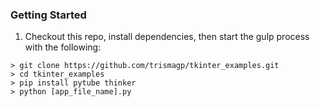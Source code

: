 ### Getting Started

1. Checkout this repo, install dependencies, then start the gulp process with the following:

```
> git clone https://github.com/trismagp/tkinter_examples.git
> cd tkinter_examples
> pip install pytube thinker
> python [app_file_name].py
```
